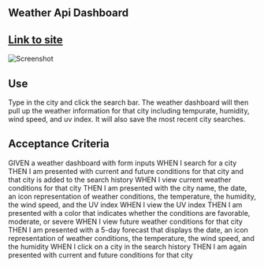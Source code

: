 ## Weather Api Dashboard

## [Link to site]() 

![Screenshot](https://user-images.githubusercontent.com/93559764/148704471-74fac801-3af9-46ba-84e8-cdd3f4a8a031.png)

## Use
Type in the city and click the search bar. The weather dashboard will then pull up the weather information for that city including tempurate, humidity, wind speed, and uv index. It will also save the most recent city searches.


## Acceptance Criteria

GIVEN a weather dashboard with form inputs
WHEN I search for a city
THEN I am presented with current and future conditions for that city and that city is added to the search history
WHEN I view current weather conditions for that city
THEN I am presented with the city name, the date, an icon representation of weather conditions, the temperature, the humidity, the wind speed, and the UV index
WHEN I view the UV index
THEN I am presented with a color that indicates whether the conditions are favorable, moderate, or severe
WHEN I view future weather conditions for that city
THEN I am presented with a 5-day forecast that displays the date, an icon representation of weather conditions, the temperature, the wind speed, and the humidity
WHEN I click on a city in the search history
THEN I am again presented with current and future conditions for that city
